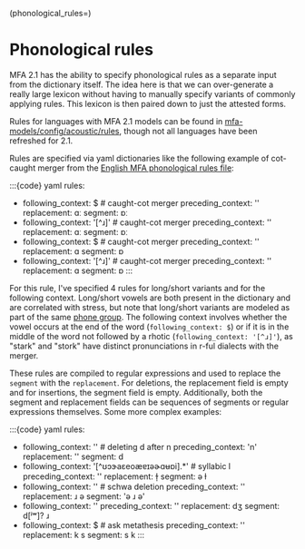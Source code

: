 
(phonological_rules=)
# Phonological rules

MFA 2.1 has the ability to specify phonological rules as a separate input from the dictionary itself.  The idea here is that we can over-generate a really large lexicon without having to manually specify variants of commonly applying rules.  This lexicon is then paired down to just the attested forms.

Rules for languages with MFA 2.1 models can be found in [mfa-models/config/acoustic/rules](https://github.com/MontrealCorpusTools/mfa-models/tree/main/config/acoustic/rules), though not all languages have been refreshed for 2.1.

Rules are specified via yaml dictionaries like the following example of cot-caught merger from the [English MFA phonological rules file](https://github.com/MontrealCorpusTools/mfa-models/blob/main/config/acoustic/rules/english_mfa.yaml):

:::{code} yaml
rules:
  - following_context: $  # caught-cot merger
    preceding_context: ''
    replacement: ɑː
    segment: ɒː
  - following_context: '[^ɹ]'  # caught-cot merger
    preceding_context: ''
    replacement: ɑː
    segment: ɒː
  - following_context: $  # caught-cot merger
    preceding_context: ''
    replacement: ɑ
    segment: ɒ
  - following_context: '[^ɹ]'  # caught-cot merger
    preceding_context: ''
    replacement: ɑ
    segment: ɒ
:::

For this rule, I've specified 4 rules for long/short variants and for the following context. Long/short vowels are both present in the dictionary and are correlated with stress, but note that long/short variants are modeled as part of the same [phone group](phone_groups.md).  The following context involves whether the vowel occurs at the end of the word (``following_context: $``) or if it is in the middle of the word not followed by a rhotic (``following_context: '[^ɹ]'``), as "stark" and "stork" have distinct pronunciations in r-ful dialects with the merger.

These rules are compiled to regular expressions and used to replace the ``segment`` with the ``replacement``.  For deletions, the replacement field is empty and for insertions, the segment field is empty.  Additionally, both the segment and replacement fields can be sequences of segments or regular expressions themselves.  Some more complex examples:

:::{code} yaml
rules:
  - following_context: ''  # deleting d after n
    preceding_context: 'n'
    replacement: ''
    segment: d
  - following_context: '[^ʊɔɝaɛeoæɐɪəɚɑʉɒi].*'  # syllabic l
    preceding_context: ''
    replacement: ɫ̩
    segment: ə ɫ
  - following_context: ''  # schwa deletion
    preceding_context: ''
    replacement: ɹ ə
    segment: 'ə ɹ ə'
  - following_context: ''
    preceding_context: ''
    replacement: dʒ
    segment: d[ʲʷ]? ɹ
  - following_context: $  # ask metathesis
    preceding_context: ''
    replacement: k s
    segment: s k
:::
